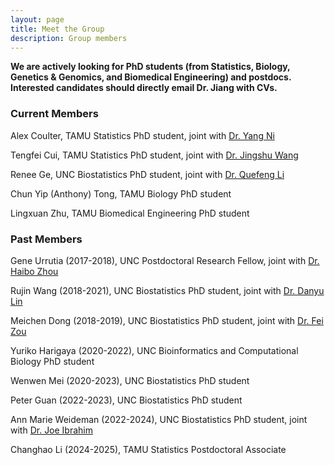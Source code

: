 ```yaml
---
layout: page
title: Meet the Group
description: Group members
---
```


**We are actively looking for PhD students (from Statistics, Biology, Genetics & Genomics, and Biomedical Engineering) and postdocs. Interested candidates should directly email Dr. Jiang with CVs.**

### Current Members

Alex Coulter, TAMU Statistics PhD student, joint with [Dr. Yang Ni](https://sites.google.com/view/yangnistat)

Tengfei Cui, TAMU Statistics PhD student, joint with [Dr. Jingshu Wang](https://stat.uchicago.edu/people/profile/jingshu-wang/)

Renee Ge, UNC Biostatistics PhD student, joint with [Dr. Quefeng Li](https://quefengli.github.io/)

Chun Yip (Anthony) Tong, TAMU Biology PhD student

Lingxuan Zhu, TAMU Biomedical Engineering PhD student

### Past Members

Gene Urrutia (2017-2018), UNC Postdoctoral Research Fellow, joint with [Dr. Haibo Zhou](http://sph.unc.edu/adv_profile/haibo-zhou-phd/) <br/>

Rujin Wang (2018-2021), UNC Biostatistics PhD student, joint with [Dr. Danyu Lin](https://sph.unc.edu/adv_profile/danyu-lin-phd/) <br/>

Meichen Dong (2018-2019), UNC Biostatistics PhD student, joint with [Dr. Fei Zou](https://sph.unc.edu/adv_profile/fei-zou-phd/) <br/>

Yuriko Harigaya (2020-2022), UNC Bioinformatics and Computational Biology PhD student <br/>

Wenwen Mei (2020-2023), UNC Biostatistics PhD student <br/>

Peter Guan (2022-2023), UNC Biostatistics PhD student <br/>

Ann Marie Weideman (2022-2024), UNC Biostatistics PhD student, joint with [Dr. Joe Ibrahim](https://sph.unc.edu/adv_profile/joseph-g-ibrahim-phd/) <br/>

Changhao Li (2024-2025), TAMU Statistics Postdoctoral Associate <br/>
